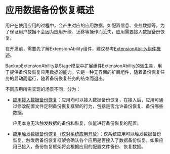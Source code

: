 # 应用数据备份恢复概述
<!--Kit: Core File Kit-->
<!--Subsystem: FileManagement-->
<!--Owner: @lvzhenjie-->
<!--Designer: @wang_zhangjun; @chenxi0605-->
<!--Tester: @liuhonggang123-->
<!--Adviser: @foryourself-->

用户在使用应用的过程中，会产生对应的应用数据，如配置信息、业务数据等。为了保证用户数据不会因为应用升级、迁移等操作而丢失，应用需要接入数据备份恢复。

在开发前，需要先了解ExtensionAbility组件，建议参考[ExtensionAbility组件概述](../application-models/extensionability-overview.md)。

BackupExtensionAbility是Stage模型中扩展组件ExtensionAbility的派生类，用于提供备份及恢复应用数据的能力。它是一种无界面的扩展组件，随着备份恢复任务的启动而运行，随着备份恢复任务的结束而退出。

不同应用所需实现的场景不同，分为：

- [应用接入数据备份恢复](app-file-backup-extension.md)：应用均可以接入数据备份恢复，在接入后，应用可通过修改配置文件定制备份恢复框架的行为，包括是否允许备份恢复、备份哪些数据。

  应用本身无法触发数据的备份和恢复，仅能进行备份恢复的配置。
<!--RP1-->
- [应用触发数据备份恢复（仅对系统应用开放）](app-file-backup.md)：仅系统应用可以触发数据备份恢复，触发后备份恢复框架会确认各个应用是否接入了数据备份恢复。如果应用已接入，备份恢复框架将会根据应用的配置文件备份、恢复数据。<!--RP1End-->